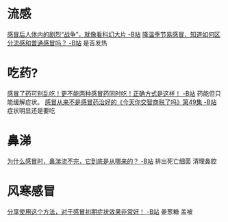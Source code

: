 # 流感
[感冒后人体内的剧烈“战争”，就像看科幻大片 -B站](https://www.bilibili.com/video/BV1Vt411W78z)
[降温季节易感冒，知道如何区分流感和普通感冒吗？ -B站](https://www.bilibili.com/video/BV1Ft411C7sW)
	是否发热
# 吃药?
[感冒了药可别乱吃！更不能两种感冒药同时吃！正确方式是这样！ -B站](https://www.bilibili.com/video/BV16o4y127xg)
	药能但只能缓解症状。
[感冒从来不是感冒药治好的《今天你交智商税了吗》第49集 -B站](https://www.bilibili.com/video/BV1Qt411c79t)
	症状明显还是要吃
# 鼻涕
[为什么感冒时，鼻涕流不完，它到底是从哪来的？ -B站](https://www.bilibili.com/video/BV1k54y1x7ri)
	排出死亡细菌
清理鼻腔
# 风寒感冒
[分享使用这个方法，对于感冒初期症状效果非常好！ -B站](https://www.bilibili.com/video/BV12A411H726)
	姜葱糖 盖被

